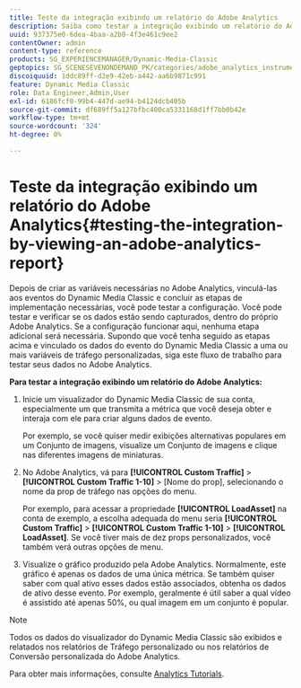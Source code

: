 ```yaml
---
title: Teste da integração exibindo um relatório do Adobe Analytics
description: Saiba como testar a integração exibindo um relatório do Adobe Analytics.
uuid: 937375e0-6dea-4baa-a2b0-4f3e461c9ee2
contentOwner: admin
content-type: reference
products: SG_EXPERIENCEMANAGER/Dynamic-Media-Classic
geptopics: SG_SCENESEVENONDEMAND_PK/categories/adobe_analytics_instrumentation_kit
discoiquuid: 1ddc89ff-d2e9-42eb-a442-aa6b9871c991
feature: Dynamic Media Classic
role: Data Engineer,Admin,User
exl-id: 6186fcf0-99b4-447d-ae94-b4124dcb405b
source-git-commit: df689ff5a127bfbc400ca5331168d1ff7bb0b42e
workflow-type: tm+mt
source-wordcount: '324'
ht-degree: 0%

---
```


# Teste da integração exibindo um relatório do Adobe Analytics{#testing-the-integration-by-viewing-an-adobe-analytics-report}

Depois de criar as variáveis necessárias no Adobe Analytics, vinculá-las aos eventos do Dynamic Media Classic e concluir as etapas de implementação necessárias, você pode testar a configuração. Você pode testar e verificar se os dados estão sendo capturados, dentro do próprio Adobe Analytics. Se a configuração funcionar aqui, nenhuma etapa adicional será necessária. Supondo que você tenha seguido as etapas acima e vinculado os dados do evento do Dynamic Media Classic a uma ou mais variáveis de tráfego personalizadas, siga este fluxo de trabalho para testar seus dados no Adobe Analytics.

**Para testar a integração exibindo um relatório do Adobe Analytics:**

1. Inicie um visualizador do Dynamic Media Classic de sua conta, especialmente um que transmita a métrica que você deseja obter e interaja com ele para criar alguns dados de evento.

   Por exemplo, se você quiser medir exibições alternativas populares em um Conjunto de imagens, visualize um Conjunto de imagens e clique nas diferentes imagens de miniaturas.

1. No Adobe Analytics, vá para **[!UICONTROL Custom Traffic]** > **[!UICONTROL Custom Traffic 1-10]** > [Nome do prop], selecionando o nome da prop de tráfego nas opções do menu.

   Por exemplo, para acessar a propriedade **[!UICONTROL LoadAsset]** na conta de exemplo, a escolha adequada do menu seria **[!UICONTROL Custom Traffic]** > **[!UICONTROL Custom Traffic 1-10]** > **[!UICONTROL LoadAsset]**. Se você tiver mais de dez props personalizados, você também verá outras opções de menu.

1. Visualize o gráfico produzido pela Adobe Analytics. Normalmente, este gráfico é apenas os dados de uma única métrica. Se também quiser saber com qual ativo esses dados estão associados, obtenha os dados de ativo desse evento. Por exemplo, geralmente é útil saber a qual vídeo é assistido até apenas 50%, ou qual imagem em um conjunto é popular.

>[!NOTE]
>
>Todos os dados do visualizador do Dynamic Media Classic são exibidos e relatados nos relatórios de Tráfego personalizado ou nos relatórios de Conversão personalizada do Adobe Analytics.

Para obter mais informações, consulte [Analytics Tutorials](https://experienceleague.adobe.com/docs/analytics-learn/tutorials/overview.html).
